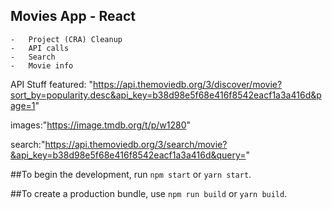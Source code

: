 ## Movies App - React

    -   Project (CRA) Cleanup
    -   API calls
    -   Search
    -   Movie info

API Stuff
featured: "https://api.themoviedb.org/3/discover/movie?sort_by=popularity.desc&api_key=b38d98e5f68e416f8542eacf1a3a416d&page=1"

images:"https://image.tmdb.org/t/p/w1280"

search:"https://api.themoviedb.org/3/search/movie?&api_key=b38d98e5f68e416f8542eacf1a3a416d&query="


##To begin the development, run `npm start` or `yarn start`.

##To create a production bundle, use `npm run build` or `yarn build`.
